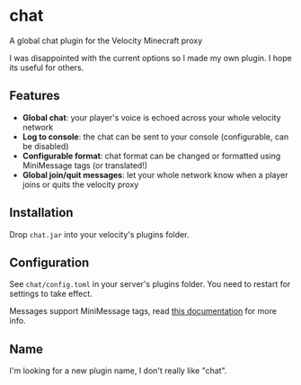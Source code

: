 # chat
A global chat plugin for the Velocity Minecraft proxy

I was disappointed with the current options so I made my own plugin. I hope its useful for others.

## Features
- **Global chat**: your player's voice is echoed across your whole velocity network
- **Log to console**: the chat can be sent to your console (configurable, can be disabled)
- **Configurable format**: chat format can be changed or formatted using MiniMessage tags (or translated!)
- **Global join/quit messages**: let your whole network know when a player joins or quits the velocity proxy

## Installation
Drop `chat.jar` into your velocity's plugins folder.

## Configuration
See `chat/config.toml` in your server's plugins folder. You need to restart for settings to take effect.

Messages support MiniMessage tags, read [this documentation](https://docs.adventure.kyori.net/minimessage#the-components) for more info.

## Name
I'm looking for a new plugin name, I don't really like "chat".
